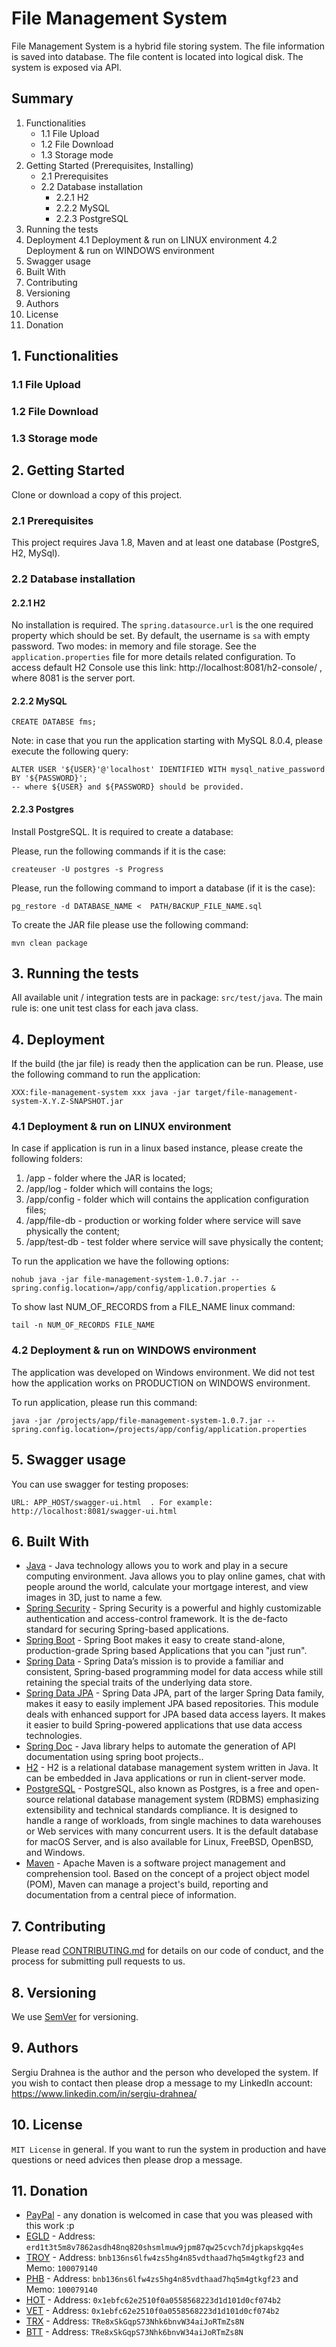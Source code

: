 # File Management System

File Management System is a hybrid file storing system. The file information is saved into database.
The file content is located into logical disk. The system is exposed via API.

## Summary
1. Functionalities
   - 1.1 File Upload
   - 1.2 File Download
   - 1.3 Storage mode
2. Getting Started (Prerequisites, Installing)
    - 2.1 Prerequisites
    - 2.2 Database installation
        - 2.2.1 H2
        - 2.2.2 MySQL
        - 2.2.3 PostgreSQL
3. Running the tests
4. Deployment
   4.1 Deployment & run on LINUX environment
   4.2 Deployment & run on WINDOWS environment
5. Swagger usage
6. Built With
7. Contributing
8. Versioning
9. Authors
10. License
11. Donation

## 1. Functionalities 

### 1.1 File Upload

### 1.2 File Download

### 1.3 Storage mode

## 2. Getting Started

Clone or download a copy of this project.

### 2.1 Prerequisites

This project requires Java 1.8, Maven and at least one database (PostgreS, H2, MySql).

### 2.2 Database installation

#### 2.2.1 H2
No installation is required.
The `spring.datasource.url` is the one required property which should be set. By default, the 
username is `sa` with empty password. Two modes: in memory and file storage. See the `application.properties`
file for more details related configuration.
To access default H2 Console use this link: http://localhost:8081/h2-console/ , where 8081 is the server port.

#### 2.2.2 MySQL 

```
CREATE DATABSE fms;
```

Note: in case that you run the application starting with MySQL 8.0.4, please execute the following query:
```
ALTER USER '${USER}'@'localhost' IDENTIFIED WITH mysql_native_password BY '${PASSWORD}';
-- where ${USER} and ${PASSWORD} should be provided. 
```

#### 2.2.3 Postgres
Install PostgreSQL. It is required to create a database:

Please, run the following commands if it is the case:
```
createuser -U postgres -s Progress
```

Please, run the following command to import a database (if it is the case):
```
pg_restore -d DATABASE_NAME <  PATH/BACKUP_FILE_NAME.sql
```

To create the JAR file please use the following command:
```
mvn clean package
```

## 3. Running the tests

All available unit / integration tests are in package: `src/test/java`.
The main rule is: one unit test class for each java class.

## 4. Deployment

If the build (the jar file) is ready then the application can be run. Please, use the following command to run the application:
```
XXX:file-management-system xxx java -jar target/file-management-system-X.Y.Z-SNAPSHOT.jar
```
### 4.1 Deployment & run on LINUX environment
In case if application is run in a linux based instance, please create the following folders:
1. /app         - folder where the JAR is located;
2. /app/log     - folder which will contains the logs;
3. /app/config  - folder which will contains the application configuration files;
4. /app/file-db - production or working folder where service will save physically the content;
5. /app/test-db - test folder where service will save physically the content;

To run the application we have the following options:
```
nohub java -jar file-management-system-1.0.7.jar --spring.config.location=/app/config/application.properties &
```

To show last NUM_OF_RECORDS from a FILE_NAME linux command:
```
tail -n NUM_OF_RECORDS FILE_NAME
```

### 4.2 Deployment & run on WINDOWS environment
The application was developed on Windows environment. 
We did not test how the application works on PRODUCTION on WINDOWS environment.

To run application, please run this command:
```
java -jar /projects/app/file-management-system-1.0.7.jar --spring.config.location=/projects/app/config/application.properties
```

## 5. Swagger usage
You can use swagger for testing proposes:
```
URL: APP_HOST/swagger-ui.html  . For example:  http://localhost:8081/swagger-ui.html
```

## 6. Built With

* [Java](https://www.java.com/en/download/) - Java technology allows you to work and play in a secure computing environment. Java allows you to play online games, chat with people around the world, calculate your mortgage interest, and view images in 3D, just to name a few.
* [Spring Security](https://spring.io/projects/spring-security) - Spring Security is a powerful and highly customizable authentication and access-control framework. It is the de-facto standard for securing Spring-based applications.
* [Spring Boot](https://spring.io/projects/spring-boot) - Spring Boot makes it easy to create stand-alone, production-grade Spring based Applications that you can "just run".
* [Spring Data](https://spring.io/projects/spring-data) - Spring Data’s mission is to provide a familiar and consistent, Spring-based programming model for data access while still retaining the special traits of the underlying data store.
* [Spring Data JPA](https://spring.io/projects/spring-data-jpa) - Spring Data JPA, part of the larger Spring Data family, makes it easy to easily implement JPA based repositories. This module deals with enhanced support for JPA based data access layers. It makes it easier to build Spring-powered applications that use data access technologies.
* [Spring Doc](https://springdoc.org/) - Java library helps to automate the generation of API documentation using spring boot projects..
* [H2](https://www.h2database.com/) - H2 is a relational database management system written in Java. It can be embedded in Java applications or run in client-server mode.
* [PostgreSQL](https://www.postgresql.org/) - PostgreSQL, also known as Postgres, is a free and open-source relational database management system (RDBMS) emphasizing extensibility and technical standards compliance. It is designed to handle a range of workloads, from single machines to data warehouses or Web services with many concurrent users. It is the default database for macOS Server, and is also available for Linux, FreeBSD, OpenBSD, and Windows.
* [Maven](https://maven.apache.org/) - Apache Maven is a software project management and comprehension tool. Based on the concept of a project object model (POM), Maven can manage a project's build, reporting and documentation from a central piece of information.

## 7. Contributing

Please read [CONTRIBUTING.md](CONTRIBUTING.md) for details on our code of conduct, and the process for submitting pull requests to us.

## 8. Versioning

We use [SemVer](http://semver.org/) for versioning.

## 9. Authors
Sergiu Drahnea is the author and the person who developed the system. If you wish to contact 
then please drop a message to my LinkedIn account: https://www.linkedin.com/in/sergiu-drahnea/

## 10. License
`MIT License` in general. 
If you want to run the system in production and have questions or need advices then please drop a message.

## 11. Donation
* [PayPal](https://www.paypal.me/sdrahnea) - any donation is welcomed in case that you was pleased with this work :p
* [EGLD](http://elrond.com/) - Address: `erd1t3t5m8v7862asdh48nq820shsmlmuw9jpm87qw25cvch7djpkapskgq4es`
* [TROY](https://troytrade.com/) - Address: `bnb136ns6lfw4zs5hg4n85vdthaad7hq5m4gtkgf23` and Memo: `100079140`
* [PHB](https://phoenix.global/) - Address: `bnb136ns6lfw4zs5hg4n85vdthaad7hq5m4gtkgf23` and Memo: `100079140`
* [HOT](https://holochain.org/) - Address: `0x1ebfc62e2510f0a0558568223d1d101d0cf074b2`
* [VET](https://www.vechain.org/) - Address: `0x1ebfc62e2510f0a0558568223d1d101d0cf074b2`
* [TRX](https://tron.network/) - Address: `TRe8xSkGqpS73Nhk6bnvW34aiJoRTmZs8N`
* [BTT](https://www.bittorrent.com/token/btt/) - Address: `TRe8xSkGqpS73Nhk6bnvW34aiJoRTmZs8N`
